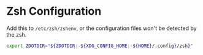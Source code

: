 # Zsh Configuration

Add this to `/etc/zsh/zshenv`, or the configuration files won't be detected by
the zsh.
```zsh
export ZDOTDIR="${ZDOTDIR:-${XDG_CONFIG_HOME:-${HOME}/.config}/zsh}"
```
